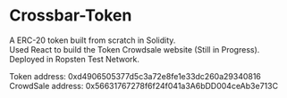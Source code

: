 # Crossbar-Token

A ERC-20 token built from scratch in Solidity.<br/>Used React to build the Token Crowdsale website (Still in Progress).  
Deployed in Ropsten Test Network.

Token address: 0xd4906505377d5c3a72e8fe1e33dc260a29340816  
CrowdSale address: 0x56631767278f6f24f041a3A6bDD004ceAb3e713C
